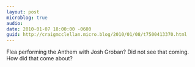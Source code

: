 ```yaml
---
layout: post
microblog: true
audio: 
date: 2010-01-07 18:00:00 -0600
guid: http://craigmcclellan.micro.blog/2010/01/08/t7500413370.html
---
```

Flea performing the Anthem with Josh Groban? Did not see that coming. How did that come about?
